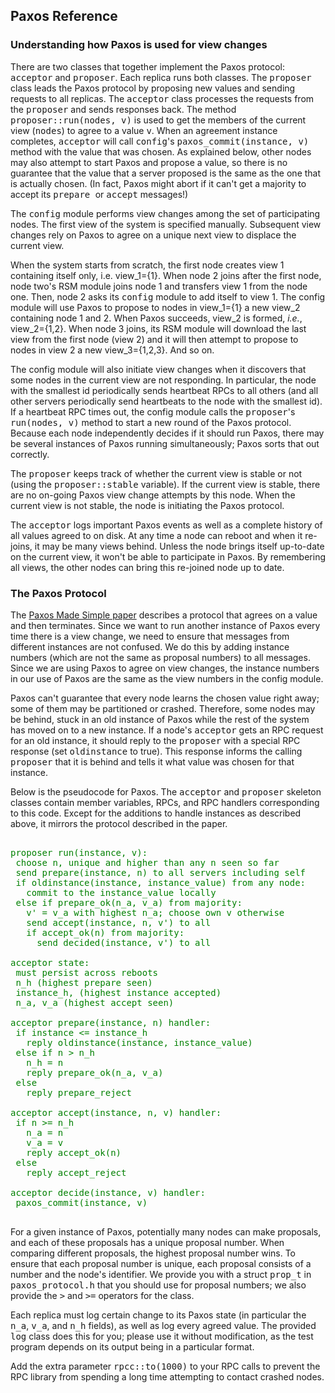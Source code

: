 <!DOCTYPE HTML PUBLIC "-//W3C//DTD HTML 4.0 Transitional//EN">
<HTML><HEAD>
<META http-equiv=Content-Type content="text/html; charset=gb2312">
<LINK href="labs.css" type="text/css" rel="stylesheet">
<link rel="stylesheet" href="./github.css" type="text/css">
<META content="MSHTML 6.00.6000.16705" name=GENERATOR></HEAD>
<BODY>
<H2>Paxos Reference</H2>

<h3>Understanding how Paxos is used for view changes</h3>

<p>There are two classes that together implement the Paxos protocol:
  <tt>acceptor</tt> and <tt>proposer</tt>.  Each replica runs both
  classes.  The <tt>proposer</tt> class leads the Paxos protocol by
  proposing new values and sending requests to all replicas.
  The <tt>acceptor</tt> class processes the requests from the
  <tt>proposer</tt> and sends responses back.  The method
  <tt><nobr>proposer::run(nodes, v)</nobr></tt> is used to get the
  members of the current view (<tt>nodes</tt>) to agree to a value
  <tt>v</tt>. When an agreement instance completes, <tt>acceptor</tt>
  will call <tt>config</tt>'s <tt>paxos_commit(instance, v)</tt>
  method with the value that was chosen. As explained below, other
  nodes may also attempt to start Paxos and propose a value, so there
  is no guarantee that the value that a server proposed is the
  same as the one that is actually chosen. (In fact, Paxos might abort
  if it can't get a majority to accept its <tt> prepare </tt> or 
<tt>accept</tt> messages!)

<p>The <tt>config</tt> module performs view changes among the set of
participating nodes.  The first view of the system is specified
manually.  Subsequent view changes rely on Paxos to agree on a unique
next view to displace the current view.

<p>When the system starts from scratch, the first node creates view 1
containing itself only, i.e. view_1={1}.  When node 2 joins after the
first node, node two's RSM module joins node 1 and transfers view 1 from the
node one. Then, node 2 asks its <tt>config</tt> module to add
itself to view 1. The config module will use Paxos to propose to
nodes in view_1={1} a new view_2 containing node 1 and 2.  When Paxos
succeeds, view_2 is formed, <i>i.e.</i>, view_2={1,2}.  When node 3
joins, its
RSM module will download the last view from the first node (view 2)
and it will then attempt to propose to nodes in view 2 a new
view_3={1,2,3}. And so on.

<p>The config module will also initiate view changes when it
discovers that some nodes in the current view are not
responding.  In particular, the node with the smallest id periodically
sends heartbeat RPCs to all others (and all other servers periodically
send heartbeats to the node with the smallest id).  If a heartbeat RPC
times out, the config module calls the <tt>proposer</tt>'s
<tt><nobr>run(nodes, v)</nobr></tt> method to start a new round of the Paxos
protocol.  Because each node
independently decides if it should run Paxos, there may be several
instances of Paxos running simultaneously; Paxos sorts that out
correctly.

<p>The <tt>proposer</tt> keeps track of whether the current view is
stable or not (using the <tt>proposer::stable</tt> variable).  If the
current view is stable, there are no on-going Paxos view change
attempts by this node.  When the current view is not stable,
the node is initiating the Paxos protocol.

<p>The <tt>acceptor</tt> logs important Paxos events as well as a complete
history of all values agreed to on disk. At any time a node can reboot
and when it re-joins, it may be many views behind. Unless the node
brings itself up-to-date on the current view, it won't be able to
participate in Paxos.  By remembering all views, the other nodes can
bring this re-joined node up to date.

<h3>The Paxos Protocol</h3>

<p>The <a href="https://ipads.se.sjtu.edu.cn/courses/cse/2017/labs/lab6/paxos-simple.pdf">Paxos Made Simple
  paper</a> describes a protocol that agrees on a value and then
  terminates. Since we want to run another instance of Paxos every
  time there is a view change, we need to ensure that messages from
  different instances are not confused. We do this by adding instance
  numbers (which are not the same as proposal numbers) to all messages.
  Since we are using Paxos to agree on view changes, the instance
  numbers in our use of Paxos are the same as the view numbers in the
  config module.

<p>Paxos can't guarantee that every node learns the chosen value right
  away; some of them may be partitioned or crashed. Therefore, some
  nodes may be behind, stuck in an old instance of Paxos while the
  rest of the system has moved on to a new instance. If a node's
  <tt>acceptor</tt> gets an RPC request for an old instance, it should
  reply to the <tt>proposer</tt> with a
  special RPC response (set <tt>oldinstance</tt> to true). This response
  informs the calling <tt>proposer</tt> that it is
  behind and tells it what value was chosen for that instance.

<p>Below is the pseudocode for Paxos. The <tt>acceptor</tt> and <tt>proposer</tt> skeleton
classes contain member variables, RPCs, and RPC handlers
corresponding to this code. Except for the additions to handle
instances as described above, it mirrors the protocol described in the paper.

<pre>
<font color = "green">
proposer run(instance, v):
 choose n, unique and higher than any n seen so far
 send prepare(instance, n) to all servers including self
 if oldinstance(instance, instance_value) from any node:
   commit to the instance_value locally
 else if prepare_ok(n_a, v_a) from majority:
   v' = v_a with highest n_a; choose own v otherwise
   send accept(instance, n, v') to all
   if accept_ok(n) from majority:
     send decided(instance, v') to all

acceptor state:
 must persist across reboots
 n_h (highest prepare seen)
 instance_h, (highest instance accepted)
 n_a, v_a (highest accept seen)

acceptor prepare(instance, n) handler:
 if instance <= instance_h
   reply oldinstance(instance, instance_value)
 else if n > n_h
   n_h = n
   reply prepare_ok(n_a, v_a)
 else
   reply prepare_reject

acceptor accept(instance, n, v) handler:
 if n >= n_h
   n_a = n
   v_a = v
   reply accept_ok(n)
 else
   reply accept_reject

acceptor decide(instance, v) handler:
 paxos_commit(instance, v)
</font>
</pre>

<p>
For a given instance of Paxos, potentially many
nodes can make proposals, and each of
these proposals has a unique proposal number.  When comparing
different proposals, the highest proposal number wins.  To ensure that
each proposal number is unique, each proposal consists of a number and
the node's identifier.  We provide you with a struct <tt>prop_t</tt>
in <tt>paxos_protocol.h</tt> that you should use for proposal numbers;
we also provide the <tt>&gt;</tt> and <tt>&gt;=</tt> operators for the
class.

<p>Each replica must log certain change to its Paxos state (in particular
the <tt>n_a</tt>, <tt>v_a</tt>, and <tt>n_h</tt> fields), as well as
log every agreed value.  The provided <tt>log</tt> class does this for
you; please use it without modification, as the test program depends
on its output being in a particular format.

<p>
Add the extra
parameter <tt>rpcc::to(1000)</tt> to your RPC calls to prevent the
RPC library from spending a long time attempting to contact crashed nodes.

</BODY>
</HTML>
